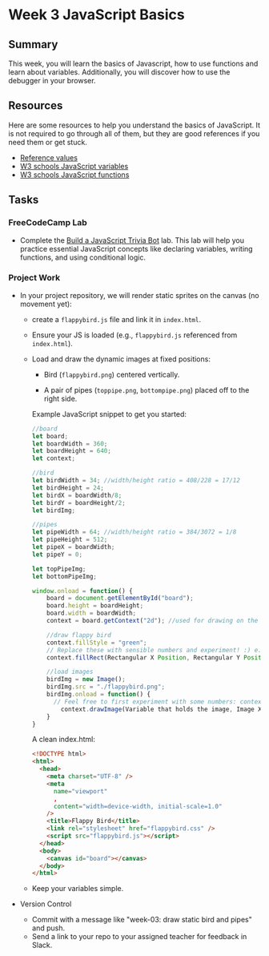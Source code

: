 # Week 3 JavaScript Basics

## Summary

This week, you will learn the basics of Javascript, how to use functions and learn about variables. Additionally, you will discover how to use the debugger in your browser.

## Resources

Here are some resources to help you understand the basics of JavaScript. It is not required to go through all of them, but they are good references if you need them or get stuck.

- [Reference values](https://ui.dev/primitive-vs-reference-values-in-javascript)
- [W3 schools JavaScript variables](https://www.w3schools.com/js/js_variables.asp)
- [W3 schools JavaScript functions](https://www.w3schools.com/js/js_functions.asp)

## Tasks

### FreeCodeCamp Lab

- Complete the [Build a JavaScript Trivia Bot](https://www.freecodecamp.org/learn/full-stack-developer/lab-javascript-trivia-bot/lab-javascript-trivia-bot) lab. This lab will help you practice essential JavaScript concepts like declaring variables, writing functions, and using conditional logic.

### Project Work

- In your project repository, we will render static sprites on the canvas (no movement yet):

  - create a `flappybird.js` file and link it in `index.html`.
  - Ensure your JS is loaded (e.g., `flappybird.js` referenced from `index.html`).

  - Load and draw the dynamic images at fixed positions:

    - Bird (`flappybird.png`) centered vertically.

    - A pair of pipes (`toppipe.png`, `bottompipe.png`) placed off to the right side.

    Example JavaScript snippet to get you started:

    ```js
    //board
    let board;
    let boardWidth = 360;
    let boardHeight = 640;
    let context;

    //bird
    let birdWidth = 34; //width/height ratio = 408/228 = 17/12
    let birdHeight = 24;
    let birdX = boardWidth/8;
    let birdY = boardHeight/2;
    let birdImg;

    //pipes
    let pipeWidth = 64; //width/height ratio = 384/3072 = 1/8
    let pipeHeight = 512;
    let pipeX = boardWidth;
    let pipeY = 0;

    let topPipeImg;
    let bottomPipeImg;

    window.onload = function() {
        board = document.getElementById("board");
        board.height = boardHeight;
        board.width = boardWidth;
        context = board.getContext("2d"); //used for drawing on the board

        //draw flappy bird
        context.fillStyle = "green";
        // Replace these with sensible numbers and experiment! :) e.g. context.fillRect(100, 100, 30, 50);
        context.fillRect(Rectangular X Position, Rectangular Y Position, Rectangular Width, Rectangular Height);

        //load images
        birdImg = new Image();
        birdImg.src = "./flappybird.png";
        birdImg.onload = function() {
          // Feel free to first experiment with some numbers: context.drawImage(birdImg, 100, 100, 30, 50) before using variables
            context.drawImage(Variable that holds the image, Image X Position, Image Y Position, Image Width, Image Height);
        }
    }
    ```

    A clean index.html:

    ```html
    <!DOCTYPE html>
    <html>
      <head>
        <meta charset="UTF-8" />
        <meta
          name="viewport"
          ,
          content="width=device-width, initial-scale=1.0"
        />
        <title>Flappy Bird</title>
        <link rel="stylesheet" href="flappybird.css" />
        <script src="flappybird.js"></script>
      </head>
      <body>
        <canvas id="board"></canvas>
      </body>
    </html>
    ```

  - Keep your variables simple.

- Version Control
  - Commit with a message like "week-03: draw static bird and pipes" and push.
  - Send a link to your repo to your assigned teacher for feedback in Slack.
